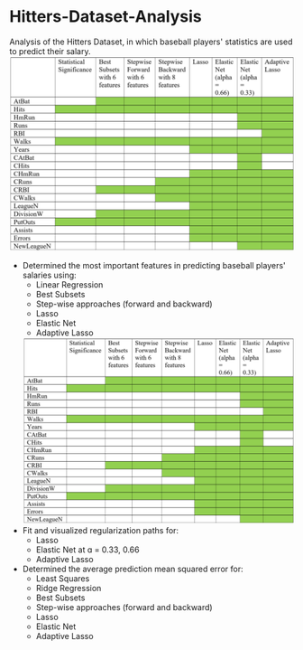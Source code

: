 # Hitters-Dataset-Analysis
Analysis of the Hitters Dataset, in which baseball players' statistics are used to predict their salary.</br>
![](https://github.com/hhuang5163/Hitters-Dataset-Analysis/raw/main/ImportantFeatures.png)
<ul>
  <li>Determined the most important features in predicting baseball players' salaries using:
     <ul>
        <li>Linear Regression
        <li>Best Subsets
        <li>Step-wise approaches (forward and backward)
        <li>Lasso
        <li>Elastic Net
        <li>Adaptive Lasso
     </ul>
   <img src="https://github.com/hhuang5163/Hitters-Dataset-Analysis/raw/main/ImportantFeatures.png">
   <li>Fit and visualized regularization paths for:
      <ul>
        <li>Lasso
        <li>Elastic Net at &#593 = 0.33, 0.66
        <li>Adaptive Lasso
      </ul>
   <li>Determined the average prediction mean squared error for:
      <ul>
        <li>Least Squares
        <li>Ridge Regression
        <li>Best Subsets
        <li>Step-wise approaches (forward and backward)
        <li>Lasso
        <li>Elastic Net
        <li>Adaptive Lasso
      </ul>
</ul>
